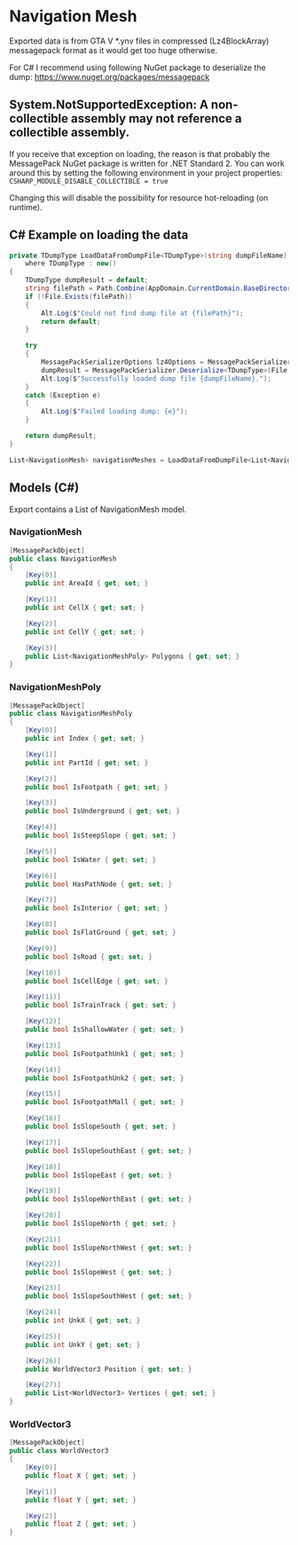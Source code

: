 # Navigation Mesh
Exported data is from GTA V *.ynv files in compressed (Lz4BlockArray) messagepack format as it would get too huge otherwise. 

For C# I recommend using following NuGet package to deserialize the dump: https://www.nuget.org/packages/messagepack

## System.NotSupportedException: A non-collectible assembly may not reference a collectible assembly.
If you receive that exception on loading, the reason is that probably the MessagePack NuGet package is written for .NET Standard 2. You can work around this by setting the following environment in your project properties:
`CSHARP_MODULE_DISABLE_COLLECTIBLE = true`

Changing this will disable the possibility for resource hot-reloading (on runtime).

## C# Example on loading the data
```csharp
private TDumpType LoadDataFromDumpFile<TDumpType>(string dumpFileName)
    where TDumpType : new()
{
    TDumpType dumpResult = default;
    string filePath = Path.Combine(AppDomain.CurrentDomain.BaseDirectory, "resources", yourResourceName, "data", dumpFileName);
    if (!File.Exists(filePath))
    {
        Alt.Log($"Could not find dump file at {filePath}");
        return default;
    }

    try
    {
        MessagePackSerializerOptions lz4Options = MessagePackSerializerOptions.Standard.WithCompression(MessagePackCompression.Lz4BlockArray);
        dumpResult = MessagePackSerializer.Deserialize<TDumpType>(File.ReadAllBytes(filePath), lz4Options);
        Alt.Log($"Successfully loaded dump file {dumpFileName}.");
    }
    catch (Exception e)
    {
        Alt.Log($"Failed loading dump: {e}");
    }

    return dumpResult;
}
```
```csharp
List<NavigationMesh> navigationMeshes = LoadDataFromDumpFile<List<NavigationMesh>>("navigationmeshes.json");
```

## Models (C#)
Export contains a List of NavigationMesh model.

### NavigationMesh
```csharp
[MessagePackObject]
public class NavigationMesh
{
    [Key(0)]
    public int AreaId { get; set; }

    [Key(1)]
    public int CellX { get; set; }

    [Key(2)]
    public int CellY { get; set; }

    [Key(3)]
    public List<NavigationMeshPoly> Polygons { get; set; }
}
```

### NavigationMeshPoly
```csharp
[MessagePackObject]
public class NavigationMeshPoly
{
    [Key(0)]
    public int Index { get; set; }

    [Key(1)]
    public int PartId { get; set; }

    [Key(2)]
    public bool IsFootpath { get; set; }

    [Key(3)]
    public bool IsUnderground { get; set; }

    [Key(4)]
    public bool IsSteepSlope { get; set; }

    [Key(5)]
    public bool IsWater { get; set; }

    [Key(6)]
    public bool HasPathNode { get; set; }

    [Key(7)]
    public bool IsInterior { get; set; }

    [Key(8)]
    public bool IsFlatGround { get; set; }

    [Key(9)]
    public bool IsRoad { get; set; }

    [Key(10)]
    public bool IsCellEdge { get; set; }

    [Key(11)]
    public bool IsTrainTrack { get; set; }

    [Key(12)]
    public bool IsShallowWater { get; set; }

    [Key(13)]
    public bool IsFootpathUnk1 { get; set; }

    [Key(14)]
    public bool IsFootpathUnk2 { get; set; }

    [Key(15)]
    public bool IsFootpathMall { get; set; }

    [Key(16)]
    public bool IsSlopeSouth { get; set; }

    [Key(17)]
    public bool IsSlopeSouthEast { get; set; }

    [Key(18)]
    public bool IsSlopeEast { get; set; }

    [Key(19)]
    public bool IsSlopeNorthEast { get; set; }

    [Key(20)]
    public bool IsSlopeNorth { get; set; }

    [Key(21)]
    public bool IsSlopeNorthWest { get; set; }

    [Key(22)]
    public bool IsSlopeWest { get; set; }

    [Key(23)]
    public bool IsSlopeSouthWest { get; set; }

    [Key(24)]
    public int UnkX { get; set; }

    [Key(25)]
    public int UnkY { get; set; }

    [Key(26)]
    public WorldVector3 Position { get; set; }

    [Key(27)]
    public List<WorldVector3> Vertices { get; set; }
}
```

### WorldVector3
```csharp
[MessagePackObject]
public class WorldVector3
{
    [Key(0)]
    public float X { get; set; }

    [Key(1)]
    public float Y { get; set; }

    [Key(2)]
    public float Z { get; set; }
}
```